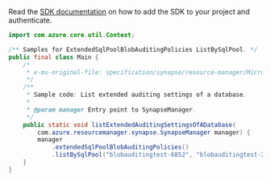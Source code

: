 Read the [SDK documentation](https://github.com/Azure/azure-sdk-for-java/blob/azure-resourcemanager-synapse_1.0.0-beta.2/sdk/synapse/azure-resourcemanager-synapse/README.md) on how to add the SDK to your project and authenticate.

```java
import com.azure.core.util.Context;

/** Samples for ExtendedSqlPoolBlobAuditingPolicies ListBySqlPool. */
public final class Main {
    /*
     * x-ms-original-file: specification/synapse/resource-manager/Microsoft.Synapse/stable/2021-06-01/examples/SqlPoolExtendedAuditingSettingsList.json
     */
    /**
     * Sample code: List extended auditing settings of a database.
     *
     * @param manager Entry point to SynapseManager.
     */
    public static void listExtendedAuditingSettingsOfADatabase(
        com.azure.resourcemanager.synapse.SynapseManager manager) {
        manager
            .extendedSqlPoolBlobAuditingPolicies()
            .listBySqlPool("blobauditingtest-6852", "blobauditingtest-2080", "testdb", Context.NONE);
    }
}
```
